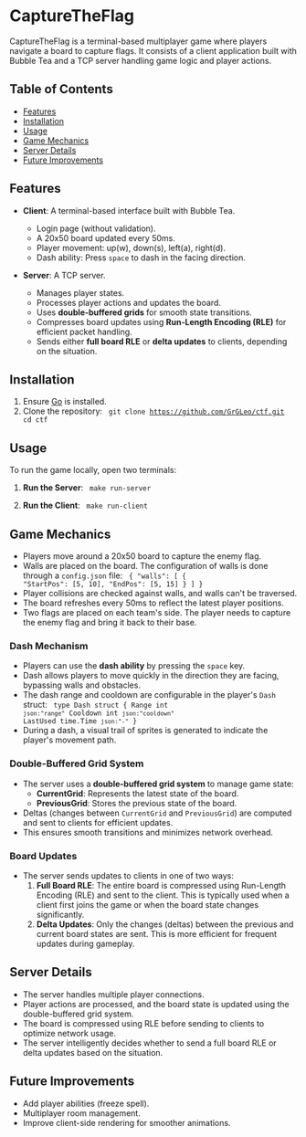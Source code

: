 # CaptureTheFlag

CaptureTheFlag is a terminal-based multiplayer game where players navigate a board to capture flags. It consists of a client application built with Bubble Tea and a TCP server handling game logic and player actions.

## Table of Contents
- [Features](#features)
- [Installation](#installation)
- [Usage](#usage)
- [Game Mechanics](#game-mechanics)
- [Server Details](#server-details)
- [Future Improvements](#future-improvements)

## Features
- **Client**: A terminal-based interface built with Bubble Tea.
  - Login page (without validation).
  - A 20x50 board updated every 50ms.
  - Player movement: up(w), down(s), left(a), right(d).
  - Dash ability: Press <code>space</code> to dash in the facing direction.
  
- **Server**: A TCP server.
  - Manages player states.
  - Processes player actions and updates the board.
  - Uses **double-buffered grids** for smooth state transitions.
  - Compresses board updates using **Run-Length Encoding (RLE)** for efficient packet handling.
  - Sends either **full board RLE** or **delta updates** to clients, depending on the situation.

## Installation
1. Ensure <a href="https://golang.org/dl/">Go</a> is installed.
2. Clone the repository:
   <code>
   git clone https://github.com/GrGLeo/ctf.git
   cd ctf
   </code>

## Usage
To run the game locally, open two terminals:

1. **Run the Server**:
   <code>
   make run-server
   </code>
   
2. **Run the Client**:
   <code>
   make run-client
   </code>

## Game Mechanics
- Players move around a 20x50 board to capture the enemy flag.
- Walls are placed on the board. The configuration of walls is done through a <code>config.json</code> file:
   <code>
   {
       "walls": [
           {
               "StartPos": [5, 10],
               "EndPos": [5, 15]
           }
       ]
   }
   </code>
- Player collisions are checked against walls, and walls can't be traversed.
- The board refreshes every 50ms to reflect the latest player positions.
- Two flags are placed on each team's side. The player needs to capture the enemy flag and bring it back to their base.

### Dash Mechanism
- Players can use the **dash ability** by pressing the <code>space</code> key.
- Dash allows players to move quickly in the direction they are facing, bypassing walls and obstacles.
- The dash range and cooldown are configurable in the player's <code>Dash</code> struct:
   <code>
   type Dash struct {
       Range    int `json:"range"`
       Cooldown int `json:"cooldown"`
       LastUsed time.Time `json:"-"`
   }
   </code>
- During a dash, a visual trail of sprites is generated to indicate the player's movement path.

### Double-Buffered Grid System
- The server uses a **double-buffered grid system** to manage game state:
  - **CurrentGrid**: Represents the latest state of the board.
  - **PreviousGrid**: Stores the previous state of the board.
- Deltas (changes between <code>CurrentGrid</code> and <code>PreviousGrid</code>) are computed and sent to clients for efficient updates.
- This ensures smooth transitions and minimizes network overhead.

### Board Updates
- The server sends updates to clients in one of two ways:
  1. **Full Board RLE**: The entire board is compressed using Run-Length Encoding (RLE) and sent to the client. This is typically used when a client first joins the game or when the board state changes significantly.
  2. **Delta Updates**: Only the changes (deltas) between the previous and current board states are sent. This is more efficient for frequent updates during gameplay.

## Server Details
- The server handles multiple player connections.
- Player actions are processed, and the board state is updated using the double-buffered grid system.
- The board is compressed using RLE before sending to clients to optimize network usage.
- The server intelligently decides whether to send a full board RLE or delta updates based on the situation.

## Future Improvements
- Add player abilities (freeze spell).
- Multiplayer room management.
- Improve client-side rendering for smoother animations.
